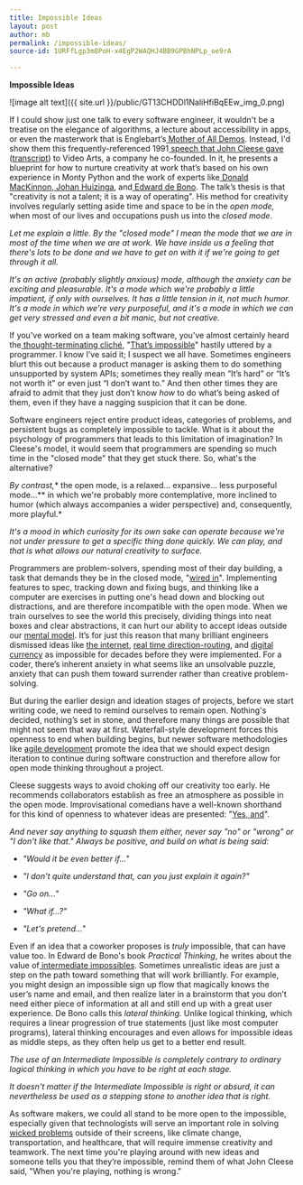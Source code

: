 ```yaml
---
title: Impossible Ideas
layout: post
author: mb
permalink: /impossible-ideas/
source-id: 1URFfLgp3m8PoH-x4EgP2WAQHJ4BB9GPBhNPLp_oe9rA

---
```

**Impossible Ideas**

![image alt text]({{ site.url }}/public/GT13CHDDl1NaliHfiBqEEw_img_0.png)

If I could show just one talk to every software engineer, it wouldn't be a treatise on the elegance of algorithms, a lecture about accessibility in apps, or even the masterwork that is Englebart’s[ Mother of All Demos](https://en.wikipedia.org/wiki/The_Mother_of_All_Demos). Instead, I'd show them this frequently-referenced 1991[ speech that John Cleese gave](https://youtu.be/Pb5oIIPO62g) ([transcript](https://genius.com/John-cleese-lecture-on-creativity-annotated)) to Video Arts, a company he co-founded. In it, he presents a blueprint for how to nurture creativity at work that’s based on his own experience in Monty Python and the work of experts like[ Donald MacKinnon](https://en.wikipedia.org/wiki/Donald_W._MacKinnon),[ Johan Huizinga](https://en.m.wikipedia.org/wiki/Johan_Huizinga), and[ Edward de Bono](https://en.m.wikipedia.org/wiki/Edward_de_Bono). The talk’s thesis is that "creativity is not a talent; it is a way of operating". His method for creativity involves regularly setting aside time and space to be in the *open mode,* when most of our lives and occupations push us into the *closed mode*.

*Let me explain a little. By the "closed mode" I mean the mode that we are in most of the time when we are at work. We have inside us a feeling that there's lots to be done and we have to get on with it if we're going to get through it all.*

*It's an active (probably slightly anxious) mode, although the anxiety can be exciting and pleasurable. It's a mode which we're probably a little impatient, if only with ourselves. It has a little tension in it, not much humor. It's a mode in which we're very purposeful, and it's a mode in which we can get very stressed and even a bit manic, but not creative.*

If you've worked on a team making software, you’ve almost certainly heard the[ thought-terminating cliché](https://en.wikipedia.org/wiki/Thought-terminating_clich%C3%A9), "[That’s impossible](https://hackernoon.com/shit-programmers-say-translated-946849c2fbd4)" hastily uttered by a programmer. I know I’ve said it; I suspect we all have. Sometimes engineers blurt this out because a product manager is asking them to do something unsupported by system APIs; sometimes they really mean “It’s hard” or “It’s not worth it” or even just “I don’t want to.” And then other times they are afraid to admit that they just don’t know *how* to do what’s being asked of them, even if they have a nagging suspicion that it can be done.

Software engineers reject entire product ideas, categories of problems, and persistent bugs as completely impossible to tackle. What is it about the psychology of programmers that leads to this limitation of imagination? In Cleese's model, it would seem that programmers are spending so much time in the "closed mode" that they get stuck there. So, what's the alternative? 

*By contrast,** the open mode, is a relaxed… expansive… less purposeful mode…** in which we're probably more contemplative, more inclined to humor (which always accompanies a wider perspective) and, consequently, more playful.*

*It's a mood in which curiosity for its own sake can operate because we're not under pressure to get a specific thing done quickly. We can play, and that is what allows our natural creativity to surface.*

Programmers are problem-solvers, spending most of their day building, a task that demands they be in the closed mode, "[wired in](https://www.quora.com/What-does-it-mean-to-be-wired-in)". Implementing features to spec, tracking down and fixing bugs, and thinking like a computer are exercises in putting one's head down and blocking out distractions, and are therefore incompatible with the open mode. When we train ourselves to see the world this precisely, dividing things into neat boxes and clear abstractions, it can hurt our ability to accept ideas outside our [mental model](https://en.wikipedia.org/wiki/Mental_model). It’s for just this reason that many brilliant engineers dismissed ideas like [the internet](https://www.forbes.com/sites/gregsatell/2015/06/20/how-the-impossible-becomes-possible/#42779223d70f), [real time direction-routing](https://twitter.com/apike/status/1084598066005475330), and [digital currency](https://twitter.com/awwright/status/1084600745649819649) as impossible for decades before they were implemented. For a coder, there’s inherent anxiety in what seems like an unsolvable puzzle, anxiety that can push them toward surrender rather than creative problem-solving.

But during the earlier design and ideation stages of projects, before we start writing code, we need to remind ourselves to remain open. Nothing's decided, nothing’s set in stone, and therefore many things are possible that might not seem that way at first. Waterfall-style development forces this openness to end when building begins, but newer software methodologies like [agile development](https://en.wikipedia.org/wiki/Agile_software_development) promote the idea that we should expect design iteration to continue during software construction and therefore allow for open mode thinking throughout a project.

Cleese suggests ways to avoid choking off our creativity too early. He recommends collaborators establish as free an atmosphere as possible in the open mode. Improvisational comedians have a well-known shorthand for this kind of openness to whatever ideas are presented: "[Yes, and](https://en.wikipedia.org/wiki/Yes,_and...)".

*And never say anything to squash them either, never say "no" or "wrong" or "I don't like that." Always be positive, and build on what is being said:*

* *"Would it be even better if…"*

* *"I don't quite understand that, can you just explain it again?"*

* *"Go on…"*

* *"What if…?"*

* *"Let's pretend…"*

Even if an idea that a coworker proposes is *truly* impossible, that can have value too. In Edward de Bono's book *Practical Thinking*, he writes about the value of[ intermediate impossibles](https://books.google.com/books/about/Practical_Thinking.html?id=thgiDgAAQBAJ). Sometimes unrealistic ideas are just a step on the path toward something that will work brilliantly. For example, you might design an impossible sign up flow that magically knows the user’s name and email, and then realize later in a brainstorm that you don’t need either piece of information at all and still end up with a great user experience. De Bono calls this *lateral thinking.* Unlike logical thinking, which requires a linear progression of true statements (just like most computer programs), lateral thinking encourages and even allows for impossible ideas as middle steps, as they often help us get to a better end result. 

*The use of an Intermediate Impossible is completely contrary to ordinary logical thinking in which you have to be right at each stage.*

*It doesn't matter if the Intermediate Impossible is right or absurd, it can nevertheless be used as a stepping stone to another idea that is right.*

As software makers, we could all stand to be more open to the impossible, especially given that technologists will serve an important role in solving [wicked](https://en.wikipedia.org/wiki/Wicked_problem)[ problems](https://en.wikipedia.org/wiki/Wicked_problem) outside of their screens, like climate change, transportation, and healthcare, that will require immense creativity and teamwork. The next time you're playing around with new ideas and someone tells you that they’re impossible, remind them of what John Cleese said, "When you're playing, nothing is wrong."

